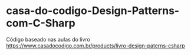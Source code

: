 # casa-do-codigo-Design-Patterns-com-C-Sharp
Código baseado nas aulas do livro https://www.casadocodigo.com.br/products/livro-design-paterns-csharp
